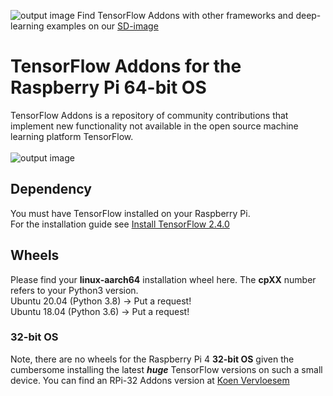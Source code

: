 ![output image](https://qengineering.eu/images/SDcard16GB_tiny.jpg) Find TensorFlow Addons with other frameworks and deep-learning examples on our [SD-image](https://github.com/Qengineering/RPi-image)
# TensorFlow Addons for the Raspberry Pi 64-bit OS
TensorFlow Addons is a repository of community contributions that implement new functionality not available in the open source machine learning platform TensorFlow.<br/><br/>
![output image]( https://qengineering.eu/images/TFA.png )<br/>
## Dependency
You must have TensorFlow installed on your Raspberry Pi.<br/>
For the installation guide see [Install TensorFlow 2.4.0](https://qengineering.eu/install-tensorflow-2.4.0-on-raspberry-64-os.html) <br/>
## Wheels
Please find your **linux-aarch64** installation wheel here. The **cpXX** number refers to your Python3 version.<br/>
Ubuntu 20.04 (Python 3.8) -> Put a request!<br/>
Ubuntu 18.04 (Python 3.6) -> Put a request!<br/>
### 32-bit OS
Note, there are no wheels for the Raspberry Pi 4 **32-bit OS** given the cumbersome installing the latest ***huge*** TensorFlow versions on such a small device. You can find an RPi-32 Addons version at [Koen Vervloesem](https://github.com/koenvervloesem/tensorflow-addons-on-arm)
